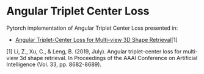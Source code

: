 # Angular Triplet Center Loss
Pytorch implementation of Angular Triplet Center Loss presented in:
* [Angular Triplet-Center Loss for Multi-view 3D Shape Retrieval](https://arxiv.org/abs/1811.08622)[1]

[1] Li, Z., Xu, C., & Leng, B. (2019, July). Angular triplet-center loss for multi-view 3d shape retrieval. In Proceedings of the AAAI Conference on Artificial Intelligence (Vol. 33, pp. 8682-8689).
